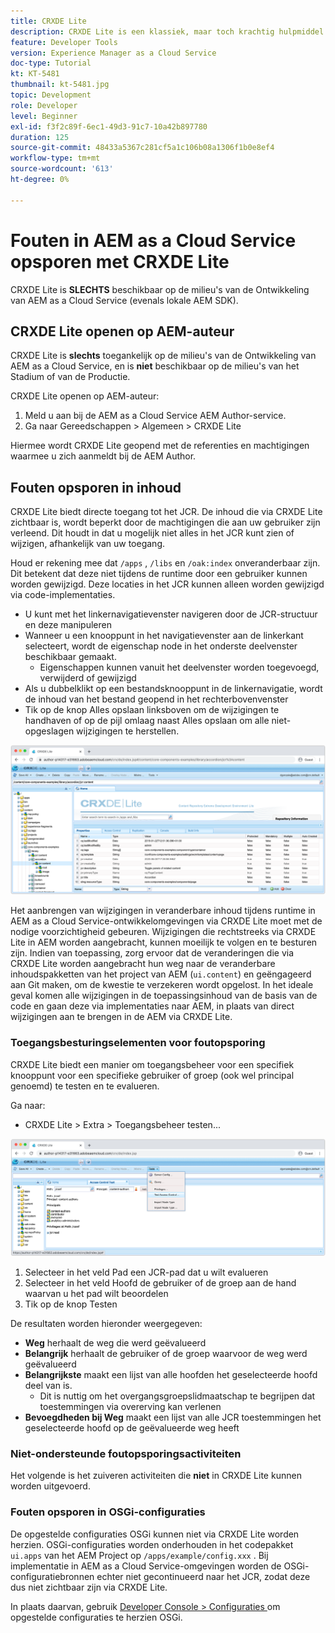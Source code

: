 ```yaml
---
title: CRXDE Lite
description: CRXDE Lite is een klassiek, maar toch krachtig hulpmiddel voor het opsporen van fouten in AEM as a Cloud Service Developer-omgevingen. CRXDE Lite biedt een reeks functies die foutopsporing mogelijk maakt door alle bronnen en eigenschappen te inspecteren, de veranderbare delen van het JCR te bewerken en de machtigingen te onderzoeken.
feature: Developer Tools
version: Experience Manager as a Cloud Service
doc-type: Tutorial
kt: KT-5481
thumbnail: kt-5481.jpg
topic: Development
role: Developer
level: Beginner
exl-id: f3f2c89f-6ec1-49d3-91c7-10a42b897780
duration: 125
source-git-commit: 48433a5367c281cf5a1c106b08a1306f1b0e8ef4
workflow-type: tm+mt
source-wordcount: '613'
ht-degree: 0%

---
```


# Fouten in AEM as a Cloud Service opsporen met CRXDE Lite

CRXDE Lite is __SLECHTS__ beschikbaar op de milieu&#39;s van de Ontwikkeling van AEM as a Cloud Service (evenals lokale AEM SDK).

## CRXDE Lite openen op AEM-auteur

CRXDE Lite is __slechts__ toegankelijk op de milieu&#39;s van de Ontwikkeling van AEM as a Cloud Service, en is __niet__ beschikbaar op de milieu&#39;s van het Stadium of van de Productie.

CRXDE Lite openen op AEM-auteur:

1. Meld u aan bij de AEM as a Cloud Service AEM Author-service.
1. Ga naar Gereedschappen > Algemeen > CRXDE Lite

Hiermee wordt CRXDE Lite geopend met de referenties en machtigingen waarmee u zich aanmeldt bij de AEM Author.

## Fouten opsporen in inhoud

CRXDE Lite biedt directe toegang tot het JCR. De inhoud die via CRXDE Lite zichtbaar is, wordt beperkt door de machtigingen die aan uw gebruiker zijn verleend. Dit houdt in dat u mogelijk niet alles in het JCR kunt zien of wijzigen, afhankelijk van uw toegang.

Houd er rekening mee dat `/apps` , `/libs` en `/oak:index` onveranderbaar zijn. Dit betekent dat deze niet tijdens de runtime door een gebruiker kunnen worden gewijzigd. Deze locaties in het JCR kunnen alleen worden gewijzigd via code-implementaties.

+ U kunt met het linkernavigatievenster navigeren door de JCR-structuur en deze manipuleren
+ Wanneer u een knooppunt in het navigatievenster aan de linkerkant selecteert, wordt de eigenschap node in het onderste deelvenster beschikbaar gemaakt.
   + Eigenschappen kunnen vanuit het deelvenster worden toegevoegd, verwijderd of gewijzigd
+ Als u dubbelklikt op een bestandsknooppunt in de linkernavigatie, wordt de inhoud van het bestand geopend in het rechterbovenvenster
+ Tik op de knop Alles opslaan linksboven om de wijzigingen te handhaven of op de pijl omlaag naast Alles opslaan om alle niet-opgeslagen wijzigingen te herstellen.

![ CRXDE Lite - het Zuiveren Inhoud ](./assets/crxde-lite/debugging-content.png)

Het aanbrengen van wijzigingen in veranderbare inhoud tijdens runtime in AEM as a Cloud Service-ontwikkelomgevingen via CRXDE Lite moet met de nodige voorzichtigheid gebeuren.
Wijzigingen die rechtstreeks via CRXDE Lite in AEM worden aangebracht, kunnen moeilijk te volgen en te besturen zijn. Indien van toepassing, zorg ervoor dat de veranderingen die via CRXDE Lite worden aangebracht hun weg naar de veranderbare inhoudspakketten van het project van AEM (`ui.content`) en geëngageerd aan Git maken, om de kwestie te verzekeren wordt opgelost. In het ideale geval komen alle wijzigingen in de toepassingsinhoud van de basis van de code en gaan deze via implementaties naar AEM, in plaats van direct wijzigingen aan te brengen in de AEM via CRXDE Lite.

### Toegangsbesturingselementen voor foutopsporing

CRXDE Lite biedt een manier om toegangsbeheer voor een specifiek knooppunt voor een specifieke gebruiker of groep (ook wel principal genoemd) te testen en te evalueren.

Ga naar:

+ CRXDE Lite > Extra > Toegangsbeheer testen...

![ CRXDE Lite - de Controle van de Toegang van de Test ](./assets/crxde-lite/permissions__test-access-control.png)

1. Selecteer in het veld Pad een JCR-pad dat u wilt evalueren
1. Selecteer in het veld Hoofd de gebruiker of de groep aan de hand waarvan u het pad wilt beoordelen
1. Tik op de knop Testen

De resultaten worden hieronder weergegeven:

+ __Weg__ herhaalt de weg die werd geëvalueerd
+ __Belangrijk__ herhaalt de gebruiker of de groep waarvoor de weg werd geëvalueerd
+ __Belangrijkste__ maakt een lijst van alle hoofden het geselecteerde hoofd deel van is.
   + Dit is nuttig om het overgangsgroepslidmaatschap te begrijpen dat toestemmingen via overerving kan verlenen
+ __Bevoegdheden bij Weg__ maakt een lijst van alle JCR toestemmingen het geselecteerde hoofd op de geëvalueerde weg heeft

### Niet-ondersteunde foutopsporingsactiviteiten

Het volgende is het zuiveren activiteiten die __niet__ in CRXDE Lite kunnen worden uitgevoerd.

### Fouten opsporen in OSGi-configuraties

De opgestelde configuraties OSGi kunnen niet via CRXDE Lite worden herzien. OSGi-configuraties worden onderhouden in het codepakket `ui.apps` van het AEM Project op `/apps/example/config.xxx` . Bij implementatie in AEM as a Cloud Service-omgevingen worden de OSGi-configuratiebronnen echter niet gecontinueerd naar het JCR, zodat deze dus niet zichtbaar zijn via CRXDE Lite.

In plaats daarvan, gebruik [ Developer Console > Configuraties ](./developer-console.md#configurations) om opgestelde configuraties te herzien OSGi.
